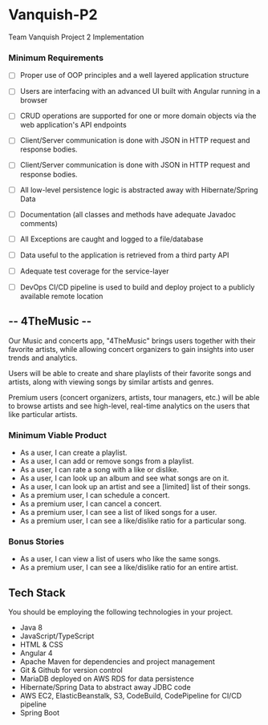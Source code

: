 # Vanquish-P2
Team Vanquish Project 2 Implementation

### Minimum Requirements
- [ ] Proper use of OOP principles and a well layered application structure
- [ ] Users are interfacing with an advanced UI built with Angular running in a browser
- [ ] CRUD operations are supported for one or more domain objects via the web application's API endpoints
- [ ] Client/Server communication is done with JSON in HTTP request and response bodies.
- [ ] Client/Server communication is done with JSON in HTTP request and response bodies.
- [ ] All low-level persistence logic is abstracted away with Hibernate/Spring Data
- [ ] Documentation (all classes and methods have adequate Javadoc comments)
- [ ] All Exceptions are caught and logged to a file/database
- [ ] Data useful to the application is retrieved from a third party API
- [ ] Adequate test coverage for the service-layer
- [ ] DevOps CI/CD pipeline is used to build and deploy project to a publicly available remote location


## -- 4TheMusic --

Our Music and concerts app, "4TheMusic" brings users together with their favorite artists,
while allowing concert organizers to gain insights into user trends and analytics.

Users will be able to create and share playlists of their favorite songs and artists,
along with viewing songs by similar artists and genres.

Premium users (concert organizers, artists, tour managers, etc.) will be able to browse artists and see high-level, real-time analytics on
the users that like particular artists.


### Minimum Viable Product
* As a user, I can create a playlist.
* As a user, I can add or remove songs from a playlist.
* As a user, I can rate a song with a like or dislike.
* As a user, I can look up an album and see what songs are on it.
* As a user, I can look up an artist and see a [limited] list of their songs.
* As a premium user, I can schedule a concert.
* As a premium user, I can cancel a concert.
* As a premium user, I can see a list of liked songs for a user.
* As a premium user, I can see a like/dislike ratio for a particular song.

### Bonus Stories
* As a user, I can view a list of users who like the same songs.
* As a premium user, I can see a like/dislike ratio for an entire artist.

## Tech Stack
You should be employing the following technologies in your project.
 - Java 8
 - JavaScript/TypeScript
 - HTML & CSS
 - Angular 4
 - Apache Maven for dependencies and project management
 - Git & Github for version control
 - MariaDB deployed on AWS RDS for data persistence
 - Hibernate/Spring Data to abstract away JDBC code
 - AWS EC2, ElasticBeanstalk, S3, CodeBuild, CodePipeline for CI/CD pipeline
 - Spring Boot
